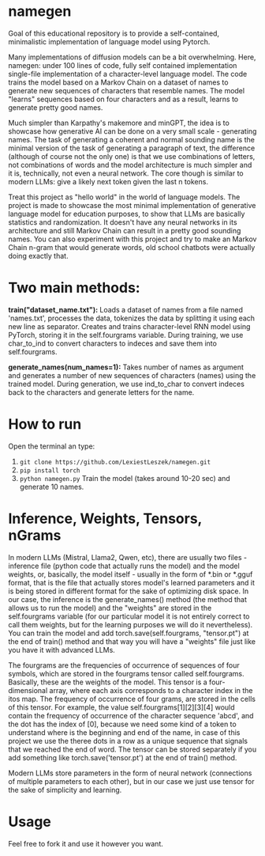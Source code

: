 # namegen

Goal of this educational repository is to provide a self-contained, minimalistic implementation of language model using Pytorch.

Many implementations of diffusion models can be a bit overwhelming. Here, namegen: under 100 lines of code, fully self contained implementation single-file implementation of a character-level language model. The code trains the model based on a Markov Chain on a dataset of names to generate new sequences of characters that resemble names. The model "learns" sequences based on four characters and as a result, learns to generate pretty good names. 

Much simpler than Karpathy's makemore and minGPT, the idea is to showcase how generative AI can be done on a very small scale - generating names. The task of generating a coherent and normal sounding name is the minimal version of the task of generating a paragraph of text, the difference (although of course not the only one) is that we use combinations of letters, not combinations of words and the model architecture is much simpler and it is, technically, not even a neural network. The core though is similar to modern LLMs: give a likely next token given the last n tokens.

Treat this project as "hello world" in the world of language models. The project is made to showcase the most minimal implementation of generative language model for education purposes, to show that LLMs are basically statistics and randomization. It doesn't have any neural networks in its architecture and still Markov Chain can result in a pretty good sounding names. You can also experiment with this project and try to make an Markov Chain n-gram that would generate words, old school chatbots were actually doing exactly that.

# Two main methods:
**train("dataset_name.txt"):**
Loads a dataset of names from a file named 'names.txt', processes the data, tokenizes the data by splitting it using each new line as separator. Creates and trains character-level RNN model using PyTorch, storing it in the self.fourgrams variable. During training, we use char_to_ind to convert characters to indeces and save them into self.fourgrams.

**generate_names(num_names=1):**
Takes number of names as argument and generates a number of new sequences of characters (names) using the trained model. During generation, we use ind_to_char to convert indeces back to the characters and generate letters for the name.

# How to run
Open the terminal an type:
1. `git clone https://github.com/LexiestLeszek/namegen.git`
2. `pip install torch`
3. `python namegen.py`
Train the model (takes around 10-20 sec) and generate 10 names.

# Inference, Weights, Tensors, nGrams
In modern LLMs (Mistral, Llama2, Qwen, etc), there are usually two files - inference file (python code that actually runs the model) and the model weights, or, basically, the model itself - usually in the form of *.bin or *.gguf format, that is the file that actually stores model's learned parameters and it is being stored in different format for the sake of optimizing disk space. In our case, the inference is the generate_names() method (the method that allows us to run the model) and the "weights" are stored in the self.fourgrams variable (for our particular model it is not entirely correct to call them weights, but for the learning purposes we will do it nevertheless). You can train the model and add torch.save(self.fourgrams, "tensor.pt") at the end of train() method and that way you will have a "weights" file just like you have it with advanced LLMs.

The fourgrams are the frequencies of occurrence of sequences of four symbols, which are stored in the fourgrams tensor called self.fourgrams. Basically, these are the weights of the model. This tensor is a four-dimensional array, where each axis corresponds to a character index in the itos map. The frequency of occurrence of four grams, are stored in the cells of this tensor. For example, the value self.fourgrams[1][2][3][4] would contain the frequency of occurrence of the character sequence 'abcd', and the dot has the index of [0], because we need some kind of a token to understand where is the beginning and end of the name, in case of this project we use the theree dots in a row as a unique sequence that signals that we reached the end of word. The tensor can be stored separately if you add something like torch.save('tensor.pt') at the end of train() method.

Modern LLMs store parameters in the form of neural network (connections of multiple parameters to each other), but in our case we just use tensor for the sake of simplicity and learning.

# Usage
Feel free to fork it and use it however you want.
